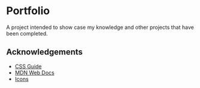 # Portfolio
A project intended to show case my knowledge and other projects that have been completed. 
## Acknowledgements
* [CSS Guide](https://websitesetup.org/css3-cheat-sheet/)
* [MDN Web Docs](https://developer.mozilla.org/en-US/docs/Web)
* [Icons](https://boxicons.com/?query=user)
